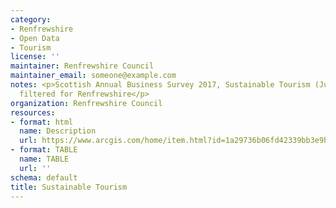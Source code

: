 ```yaml
---
category:
- Renfrewshire
- Open Data
- Tourism
license: ''
maintainer: Renfrewshire Council
maintainer_email: someone@example.com
notes: <p>Scottish Annual Business Survey 2017, Sustainable Tourism (June 2019 release)-
  filtered for Renfrewshire</p>
organization: Renfrewshire Council
resources:
- format: html
  name: Description
  url: https://www.arcgis.com/home/item.html?id=1a29736b06fd42339bb3e9bac85d0bf3
- format: TABLE
  name: TABLE
  url: ''
schema: default
title: Sustainable Tourism
---
```

